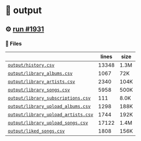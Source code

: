 # 📝  output 

## ⚙️ [run #1931](https://github.com/jwenerd/ytm-dl/actions/runs/10321794714)

### 📁 Files

|                                                                         |lines|size|
|-------------------------------------------------------------------------|-----|----|
|[`output/history.csv` ](output/history.csv)                              |13348|1.3M|
|[`output/library_albums.csv` ](output/library_albums.csv)                |1067 |72K |
|[`output/library_artists.csv` ](output/library_artists.csv)              |2340 |104K|
|[`output/library_songs.csv` ](output/library_songs.csv)                  |5958 |500K|
|[`output/library_subscriptions.csv` ](output/library_subscriptions.csv)  |111  |8.0K|
|[`output/library_upload_albums.csv` ](output/library_upload_albums.csv)  |1298 |188K|
|[`output/library_upload_artists.csv` ](output/library_upload_artists.csv)|1744 |192K|
|[`output/library_upload_songs.csv` ](output/library_upload_songs.csv)    |17122|1.4M|
|[`output/liked_songs.csv` ](output/liked_songs.csv)                      |1808 |156K|